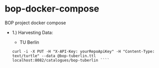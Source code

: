# bop-docker-compose
BOP project docker compose
* 1.) Harvesting Data:
  
  - TU Berlin
  ````
  curl -i -X PUT -H "X-API-Key: yourRepoApiKey" -H "Content-Type: text/turtle" --data @bop-tuberlin.ttl localhost:8082/catalogues/bop-tuberlin ````

